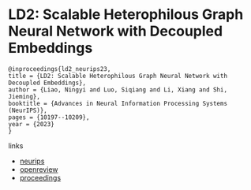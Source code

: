 # LD2: Scalable Heterophilous Graph Neural Network with Decoupled Embeddings

```
@inproceedings{ld2_neurips23,
title = {LD2: Scalable Heterophilous Graph Neural Network with Decoupled Embeddings},
author = {Liao, Ningyi and Luo, Siqiang and Li, Xiang and Shi, Jieming},
booktitle = {Advances in Neural Information Processing Systems (NeurIPS)},
pages = {10197--10209},
year = {2023}
}
```

links
- [neurips](https://nips.cc/Conferences/2023/Schedule?showEvent=72677)
- [openreview](https://openreview.net/forum?id=7zkFc9TGKz)
- [proceedings](https://papers.nips.cc//paper_files/paper/2023/hash/206191b9b7349e2743d98d855dec9e58-Abstract-Conference.html)

